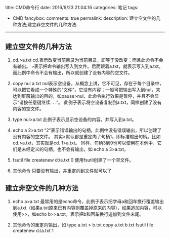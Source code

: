 title: CMD命令行
date: 2016/9/23 21:04:16
categories: 笔记
tags:
- CMD
fancybox:
comments: true
permalink:
description: 建立空文件的几种方法;建立非空文件的几种方法.
---
## 建立空文件的几种方法
1. cd.>a.txt
cd.表示改变当前目录为当前目录，即等于没改变；而且此命令不会有输出。
`>`表示把命令输出写入到文件。后面跟着a.txt，就表示写入到a.txt。
而此例中命令不会有输出，所以就创建了没有内容的空文件。

2. copy nul a.txt
nul表示空设备，从概念上讲，它不可见，存在于每个目录中，可以把它看成一个特殊的“文件”，它没有内容；一般可把输出写入到nul，来达到屏蔽输出的目的，如pause>nul，此命令执行效果是暂停，并且不会显示“请按任意键继续. . .”。
此例子表示将空设备复制到a.txt，同样创建了没有内容的空文件。

3. type nul>a.txt
此例子表示显示空设备的内容，并写入到a.txt。

4. echo a 2>a.txt
“2”表示错误输出的句柄，此例中没有错误输出，所以创建了没有内容的空文件。
其实>默认都是重定向了句柄1，即标准输出句柄。比如cd.>a.txt，其实就是cd. 1>a.txt。
同样，句柄3到9也可以使用在本例中，它们是未经定义的句柄，也不会有输出，如
echo a 3>a.txt。

5. fsutil file createnew d:\a.txt 0
使用fsutil创建了一个空文件。

6. 其他命令
只要没有输出，并重定向到文件就可以了

## 建立非空文件的几种方法
1. echo a>a.txt
最常用的是echo命令，此例子表示把字母a和回车换行覆盖输出到a.txt（如果a.txt原来已有内容则覆盖掉原来的内容），如果追加内容，可以使用>>，如echo b>>a.txt，表示把b和回车换行追加到文件末尾。

2. 其他命令的重定向输出，如
type a.txt > b.txt
copy a.txt b.txt
fsutil file createnew d:\a.txt 1
